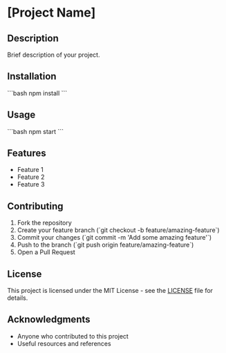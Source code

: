 # [Project Name]

## Description

Brief description of your project.

## Installation

\`\`\`bash
npm install
\`\`\`

## Usage

\`\`\`bash
npm start
\`\`\`

## Features

- Feature 1
- Feature 2
- Feature 3

## Contributing

1. Fork the repository
2. Create your feature branch (\`git checkout -b feature/amazing-feature\`)
3. Commit your changes (\`git commit -m 'Add some amazing feature'\`)
4. Push to the branch (\`git push origin feature/amazing-feature\`)
5. Open a Pull Request

## License

This project is licensed under the MIT License - see the [LICENSE](LICENSE) file for details.

## Acknowledgments

- Anyone who contributed to this project
- Useful resources and references
